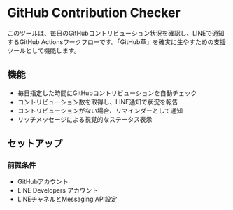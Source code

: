 # GitHub Contribution Checker

このツールは、毎日のGitHubコントリビューション状況を確認し、LINEで通知するGitHub Actionsワークフローです。「GitHub草」を確実に生やすための支援ツールとして機能します。

## 機能

- 毎日指定した時間にGitHubコントリビューションを自動チェック
- コントリビューション数を取得し、LINE通知で状況を報告
- コントリビューションがない場合、リマインダーとして通知
- リッチメッセージによる視覚的なステータス表示

## セットアップ

### 前提条件

- GitHubアカウント
- LINE Developers アカウント
- LINEチャネルとMessaging API設定
